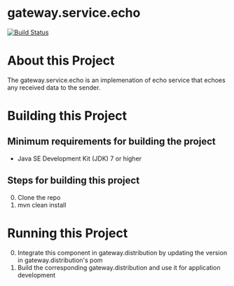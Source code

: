 # gateway.service.echo

[![Build Status][build-status-image]][build-status]

[build-status-image]: https://travis-ci.org/kaazing/gateway.service.echo.svg?branch=develop
[build-status]: https://travis-ci.org/kaazing/gateway.service.echo

# About this Project

The gateway.service.echo is an implemenation of echo service that echoes any received data to the sender.

# Building this Project

## Minimum requirements for building the project
* Java SE Development Kit (JDK) 7 or higher

## Steps for building this project
0. Clone the repo
0. mvn clean install

# Running this Project

0. Integrate this component in gateway.distribution by updating the version in gateway.distribution's pom
0. Build the corresponding gateway.distribution and use it for application development
